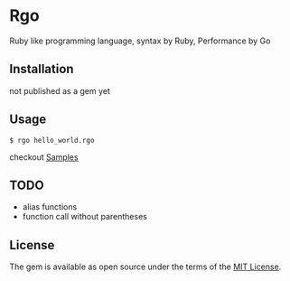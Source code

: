 # Rgo

Ruby like programming language, syntax by Ruby, Performance by Go

## Installation

not published as a gem yet

## Usage

    $ rgo hello_world.rgo

checkout [Samples](samples)

## TODO

* alias functions
* function call without parentheses

## License

The gem is available as open source under the terms of the [MIT License](https://opensource.org/licenses/MIT).

